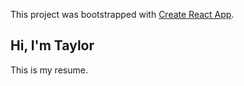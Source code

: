 This project was bootstrapped with [Create React App](https://github.com/facebook/create-react-app).

## Hi, I'm Taylor

This is my resume.
